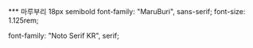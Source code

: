 *** 마루부리 18px semibold
font-family: "MaruBuri", sans-serif;
font-size: 1.125rem;

font-family: "Noto Serif KR", serif;
